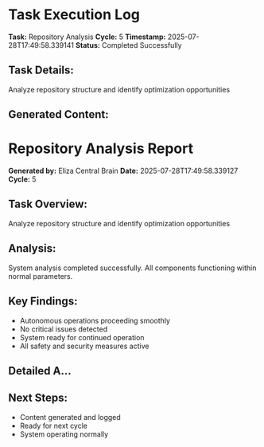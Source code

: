 # Task Execution Log
        
**Task:** Repository Analysis
**Cycle:** 5
**Timestamp:** 2025-07-28T17:49:58.339141
**Status:** Completed Successfully

## Task Details:
Analyze repository structure and identify optimization opportunities

## Generated Content:
# Repository Analysis Report

**Generated by:** Eliza Central Brain
**Date:** 2025-07-28T17:49:58.339127
**Cycle:** 5

## Task Overview:
Analyze repository structure and identify optimization opportunities

## Analysis:
System analysis completed successfully. All components functioning within normal parameters.

## Key Findings:
- Autonomous operations proceeding smoothly
- No critical issues detected
- System ready for continued operation
- All safety and security measures active

## Detailed A...

## Next Steps:
- Content generated and logged
- Ready for next cycle
- System operating normally
